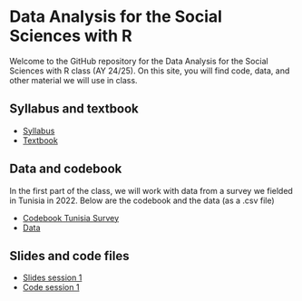 # Data Analysis for the Social Sciences with R
Welcome to the GitHub repository for the Data Analysis for the Social Sciences with R class (AY 24/25). On this site, you will find code, data, and other material we will use in class.
## Syllabus and textbook
- [Syllabus](Syllabus.pdf)
- [Textbook](KennedyWaggoner2021.pdf)
## Data and codebook
In the first part of the class, we will work with data from a survey we fielded in Tunisia in 2022. Below are the codebook and the data (as a .csv file)
- [Codebook Tunisia Survey](Codebook-TUN-Survey.pdf)
- [Data](tunisia_survey.csv)
## Slides and code files
- [Slides session 1](Session-1.pdf)
- [Code session 1](#)
